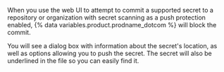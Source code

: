 When you use the web UI to attempt to commit a supported secret to a repository or organization with secret scanning as a push protection enabled, {% data variables.product.prodname_dotcom %} will block the commit.

You will see a dialog box with information about the secret's location, as well as options allowing you to push the secret. The secret will also be underlined in the file so you can easily find it.
